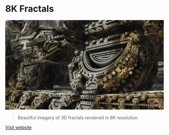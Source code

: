 # 8K Fractals

![image](images/temple-thumb.png)

> Beautiful imagery of 3D fractals rendered in 8K resolution.

[Visit website](https://darkeclipz.github.io/8k-fractals/)